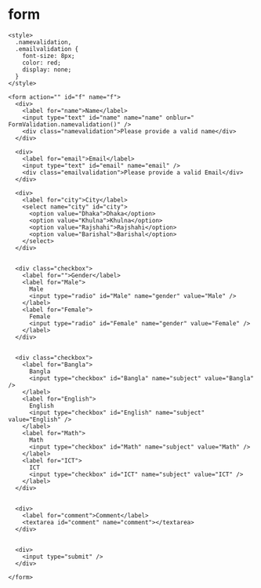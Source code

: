 # form

<!DOCTYPE html>
<html lang="en">
  <head>
    <meta charset="UTF-8" />
    <meta name="viewport" content="width=device-width, initial-scale=1.0" />
    <title>Document</title>

    <style>
      .namevalidation,
      .emailvalidation {
        font-size: 8px;
        color: red;
        display: none;
      }
    </style>
  </head>


  <body>


    <form action="" id="f" name="f">
      <div>
        <label for="name">Name</label>
        <input type="text" id="name" name="name" onblur=" FormValidation.namevalidation()" />
        <div class="namevalidation">Please provide a valid name</div>
      </div>

      <div>
        <label for="email">Email</label>
        <input type="text" id="email" name="email" />
        <div class="emailvalidation">Please provide a valid Email</div>
      </div>

      <div>
        <label for="city">City</label>
        <select name="city" id="city">
          <option value="Dhaka">Dhaka</option>
          <option value="Khulna">Khulna</option>
          <option value="Rajshahi">Rajshahi</option>
          <option value="Barishal">Barishal</option>
        </select>
      </div>


      <div class="checkbox">
        <label for="">Gender</label>
        <label for="Male">
          Male
          <input type="radio" id="Male" name="gender" value="Male" />
        </label>
        <label for="Female">
          Female
          <input type="radio" id="Female" name="gender" value="Female" />
        </label>
      </div>


      <div class="checkbox">
        <label for="Bangla">
          Bangla
          <input type="checkbox" id="Bangla" name="subject" value="Bangla" />
        </label>
        <label for="English">
          English
          <input type="checkbox" id="English" name="subject" value="English" />
        </label>
        <label for="Math">
          Math
          <input type="checkbox" id="Math" name="subject" value="Math" />
        </label>
        <label for="ICT">
          ICT
          <input type="checkbox" id="ICT" name="subject" value="ICT" />
        </label>
      </div>


      <div>
        <label for="comment">Comment</label>
        <textarea id="comment" name="comment"></textarea>
      </div>


      <div>
        <input type="submit" />
      </div>

    </form>



<script>

class FormValidation {

  
  static formSubmit() {
    let form = document.getElementById("f");
    form.addEventListener("submit", function (e) {
      e.preventDefault();

      let name = document.getElementById("name").value;
      let email = document.getElementById("email").value;
      let city = document.getElementById("city").value;
      let comment = document.getElementById("comment").value;

      let selectedGender = "";
      let selectedSubject = "";

      let gender = document.getElementsByName("gender");
      let subject = document.getElementsByName("subject");

      Array.from(gender).forEach((g) => {
        if (g.checked) {
          selectedGender += g.value;
        }
      });

      Array.from(subject).forEach((s) => {
        if (s.checked) {
          selectedSubject += s.value + " ";
        }
      });

      let w = open("", "_blank", "width=500,height=400");
      w.document.write(`<h4>Name:${name}</h4>`);
      w.document.write(`<p>Email:${email}</p>`);
      w.document.write(`<p>City:${city}</p>`);
      w.document.write(`<p>Gender:${selectedGender}</p>`);
      w.document.write(`<p>Subject:${selectedSubject}</p>`);
      w.document.write(`<p>Commment:${comment}</p>`);
      w.document.write(`<button onclick="self.close()">close</button>`);
      w.document.write(`<button onclick="print()">Print</button>`);
    });
  }


  static namevalidation() {
        let name = document.getElementById("name").value;
        let pattern = /^[a-zA-Z]{4,6}$/;
        let nametest = pattern.test(name);
        if (nametest) {
          document.getElementById("name").style.border = "1px solid green";
           document.getElementsByClassName("namevalidation")[0].style.display =
            "none";
        } else {
          document.getElementsByClassName("namevalidation")[0].style.display =
            "block";
         document.getElementById("name").style.border = "1px solid red";
        }
 }


  static emailValidation(){
    
      let mail = document.getElementById("email");
        mail.addEventListener("blur", function () {
        let emailPattern = /^[a-zA-Z0-9_]{3,}[@][a-z]{3,}[.][a-z]{2,}$/;

        if(emailPattern.test(this.value)){
           document.getElementById("email").style.border = "1px solid green";
           document.getElementsByClassName("emailvalidation")[0].style.display =
            "none";
        }else{
           document.getElementsByClassName("emailvalidation")[0].style.display =
            "block";
             document.getElementById("email").style.border = "1px solid red";
        }
      });
  }
}

</script>

<!-- <script>

        FormValidation.formSubmit();
        FormValidation.emailValidation();

        let phone="8801761747406"

        let phonePattern=/^\+?8801[3-9][0-9]{8,8}$/;
        console.log(phonePattern.test(phone));
        

    </script> -->
  </body>
</html>
